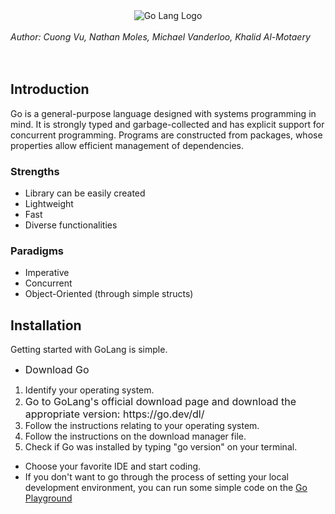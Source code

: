 <div style="text-align:center;"><img src="https://miro.medium.com/max/920/1*CdjOgfolLt_GNJYBzI-1QQ.jpeg" alt="Go Lang Logo" style="margin:auto;"></div><br><em>Author: Cuong Vu, Nathan Moles, Michael Vanderloo, Khalid Al-Motaery</em><br><br><br><span>
</span>
<h2>Introduction</h2>
<p>Go is a general-purpose language designed with systems programming in mind. It is strongly typed and garbage-collected and has explicit support for concurrent programming. Programs are constructed from packages, whose properties allow efficient management of dependencies.</p>
<h3>Strengths</h3>
<ul>
    <li>Library can be easily created</li>
    <li>Lightweight</li>
    <li>Fast</li>
    <li>Diverse functionalities</li>
</ul>
<h3>Paradigms</h3>
<ul>
    <li>Imperative</li>
    <li>Concurrent</li>
    <li>Object-Oriented (through simple structs)</li>
</ul>
<h2>Installation</h2>
<p>Getting started with GoLang is simple.&nbsp;</p>
<ul>
    <li><span style="font-size:1rem;">Download Go</span></li>
</ul>
<ol>
    <li>Identify your operating system.</li>
    <li><span style="font-size:1rem;">Go to GoLang's official download page and download the appropriate version: https://go.dev/dl/</span></li>
    <li>Follow the instructions relating to your operating system.&nbsp;</li>
    <li>Follow the instructions on the download manager file.</li>
    <li>Check if Go was installed by typing "go version" on your terminal.</li>
</ol>
<ul>
    <li>Choose your favorite IDE and start coding.&nbsp;</li>
    <li>If you don't want to go through the process of setting your local development environment, you can run some simple code on the <a href="https://go.dev/play/">Go Playground</a></li>
</ul>
